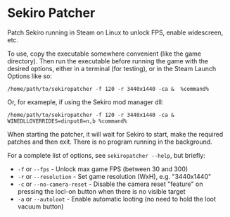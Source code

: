 # Sekiro Patcher

Patch Sekiro running in Steam on Linux to unlock FPS, enable widescreen, etc.

To use, copy the executable somewhere convenient (like the game directory).
Then run the executable before running the game with the desired options, either
in a terminal (for testing), or in the Steam Launch Options like so:

`/home/path/to/sekiropatcher -f 120 -r 3440x1440 -ca &  %command%`

Or, for exameple, if using the Sekiro mod manager dll:

`/home/path/to/sekiropatcher -f 120 -r 3440x1440 -ca & WINEDLLOVERRIDES=dinput8=n,b %command%`

When starting the patcher, it will wait for Sekiro to start, make the required patches
and then exit. There is no program running in the background.

For a complete list of options, see `sekiropatcher --help`, but briefly:

- `-f` or `--fps` - Unlock max game FPS (between 30 and 300)
- `-r` or `--resolution` - Set game resolution (WxH), e.g. "3440x1440"
- `-c` or `--no-camera-reset` - Disable the camera reset "feature" on pressing the locl-on button when there is no visible target
- `-a` or `--autoloot` - Enable automatic looting (no need to hold the loot vacuum button)
